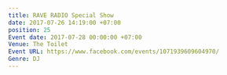 ```yaml
---
title: RAVE RADIO Special Show
date: 2017-07-26 14:19:00 +07:00
position: 25
Event date: 2017-07-28 00:00:00 +07:00
Venue: The Toilet
Event URL: https://www.facebook.com/events/1071939609604970/
Genre: DJ
---
```


